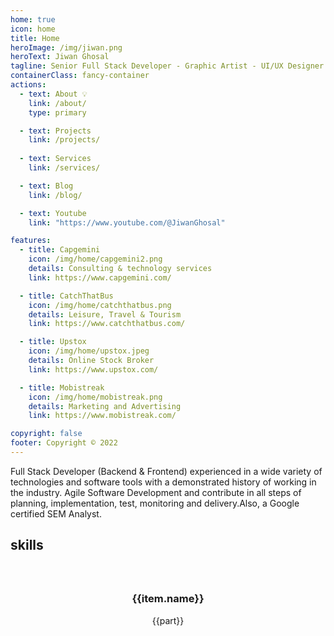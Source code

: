 ```yaml
---
home: true
icon: home
title: Home
heroImage: /img/jiwan.png
heroText: Jiwan Ghosal
tagline: Senior Full Stack Developer - Graphic Artist - UI/UX Designer
containerClass: fancy-container
actions:
  - text: About 💡
    link: /about/
    type: primary

  - text: Projects
    link: /projects/
  
  - text: Services
    link: /services/

  - text: Blog
    link: /blog/

  - text: Youtube
    link: "https://www.youtube.com/@JiwanGhosal"

features:
  - title: Capgemini
    icon: /img/home/capgemini2.png
    details: Consulting & technology services
    link: https://www.capgemini.com/

  - title: CatchThatBus
    icon: /img/home/catchthatbus.png
    details: Leisure, Travel & Tourism
    link: https://www.catchthatbus.com/

  - title: Upstox
    icon: /img/home/upstox.jpeg
    details: Online Stock Broker
    link: https://www.upstox.com/

  - title: Mobistreak
    icon: /img/home/mobistreak.png
    details: Marketing and Advertising
    link: https://www.mobistreak.com/

copyright: false
footer: Copyright © 2022
---
```


Full Stack Developer (Backend & Frontend) experienced in a wide variety of technologies and software tools with a demonstrated history of working in the industry. Agile Software Development and contribute in all steps of planning, implementation, test, monitoring and delivery.Also, a Google certified SEM Analyst.

## skills

<div class="container">
  <div class="column" v-for= "(item, index) in skils">
      <h3>{{item.name}}</h3>
      <div class="badge badge-info teal" v-for= "(part, i) in item.value">{{part}}</div>
  </div>
</div>

<script>
  export default {
    data: () => ({
        skils: [
          {
            name: "Front end",
            value: ["VueJS", "Vuepress", "Storybook", "Lit", "Storybook", "HTML5","CSS3","JavaScript(ES6)", "NuxtJS","ReactJS","AngularJS", "UI/UX Design","Web Design","Web Application","Web view","Service Worker","Webpack", "Rollup"]
          },
          {
            name: " Back end",
            value: ["NodeJS","HapiJS","LoopbackJS","ExpressJS","MYSQL","MSSQL","PLSQL","MongoDB","DynamoDB"],
          },
          {
            name: "DevOps",
            value: ["Git","CICD","Ansible", "Azure", "YAML", "Docker","Kibana", "Azure Gateway", "Azure Blob" ,"S3","ECS","EC2","Cognito","Lambda","API Gateway","Cloud Watch","VPC","SQS","SNS"],
          },
          {
            name: "Testing",
            value: ["Jest","Testcafe","Lighthouse","Playwright"],
          },
          {
            name: "Graphics",
            value: ["Coral Draw", "Adobe Photoshop"],
          },
          {
            name: "Video Editing",
            value: ["Davinci Resolve", "Adobe Premier pro"],
          },
          {
            name: "Marketing",
            value: ["SEO", "Google Adwords"],
          }
        ]
    })
  }
</script>

<style>
.container {
    display: grid;
    grid-template-columns: repeat(auto-fit, minmax(200px, 1fr));
    grid-gap: 20px;
    width: 60%;
    margin: 20px auto;
}
.column {
    padding: 20px;
    text-align: center;
}
</style>
